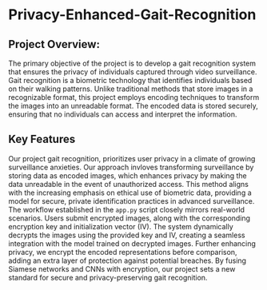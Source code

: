 # Privacy-Enhanced-Gait-Recognition

## Project Overview:
The primary objective of the project is to develop a gait recognition system that ensures the privacy of individuals captured through video surveillance. Gait recognition is a biometric technology that identifies individuals based on their walking patterns. Unlike traditional methods that store images in a
recognizable format, this project employs encoding techniques to transform the images into an unreadable format. The encoded data is stored securely, ensuring that no individuals can access and interpret the information.

## Key Features
Our project gait recognition, prioritizes user privacy in a climate of growing surveillance anxieties. Our approach invloves transforming surveillance by storing data as encoded images, which enhances privacy by making the data unreadable in the event of unauthorized access. This method aligns with the increasing emphasis on ethical use of biometric data, providing a model for secure, private identification practices in advanced surveillance. The workflow established in the `app.py` script closely mirrors real-world scenarios. Users submit encrypted images, along with the corresponding encryption key and initialization vector (IV). The
system dynamically decrypts the images using the provided key and IV, creating a seamless integration with the model trained on decrypted images. Further enhancing privacy, we encrypt the encoded representations before comparison, adding an extra layer of protection against potential breaches. By fusing Siamese networks and CNNs with encryption, our project sets a new standard for secure and privacy-preserving gait recognition.
